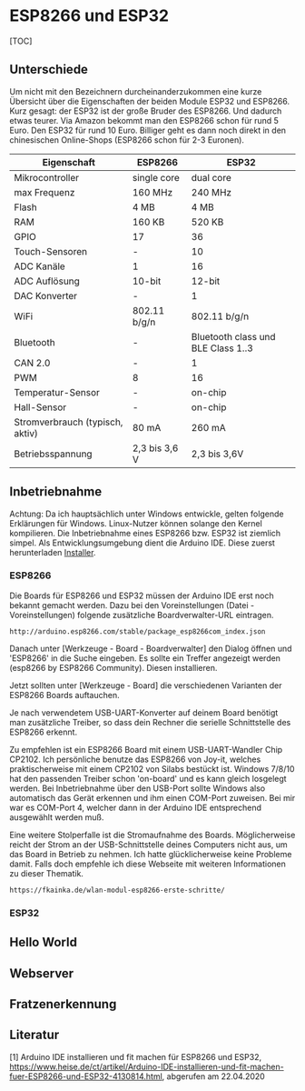 # ESP8266 und ESP32

[TOC]

## Unterschiede

Um nicht mit den Bezeichnern durcheinanderzukommen eine kurze Übersicht über die Eigenschaften der beiden Module ESP32 und ESP8266. Kurz gesagt: der ESP32 ist der große Bruder des ESP8266. Und dadurch etwas teurer. Via Amazon bekommt man den ESP8266 schon für rund 5 Euro. Den ESP32 für rund 10 Euro. Billiger geht es dann noch direkt in den chinesischen Online-Shops (ESP8266 schon für 2-3  Euronen).

| Eigenschaft                     | ESP8266       | ESP32                              |
| ------------------------------- | ------------- | ---------------------------------- |
| Mikrocontroller                 | single core   | dual core                          |
| max Frequenz                    | 160 MHz       | 240 MHz                            |
| Flash                           | 4 MB          | 4 MB                               |
| RAM                             | 160 KB        | 520 KB                             |
| GPIO                            | 17            | 36                                 |
| Touch-Sensoren                  | -             | 10                                 |
| ADC Kanäle                      | 1             | 16                                 |
| ADC Auflösung                   | 10-bit        | 12-bit                             |
| DAC Konverter                   | -             | 1                                  |
| WiFi                            | 802.11 b/g/n  | 802.11 b/g/n                       |
| Bluetooth                       | -             | Bluetooth class und BLE Class 1..3 |
| CAN 2.0                         | -             | 1                                  |
| PWM                             | 8             | 16                                 |
| Temperatur-Sensor               | -             | on-chip                            |
| Hall-Sensor                     | -             | on-chip                            |
| Stromverbrauch (typisch, aktiv) | 80 mA         | 260 mA                             |
| Betriebsspannung                | 2,3 bis 3,6 V | 2,3 bis 3,6V                       |

## Inbetriebnahme

Achtung: Da ich hauptsächlich unter Windows entwickle, gelten folgende Erklärungen für Windows. Linux-Nutzer können solange den Kernel kompilieren. Die Inbetriebnahme eines ESP8266 bzw. ESP32 ist ziemlich simpel. Als Entwicklungsumgebung dient die Arduino IDE. Diese zuerst herunterladen [Installer](https://www.arduino.cc/en/Main/Software). 

### ESP8266

Die Boards für ESP8266 und ESP32 müssen der Arduino IDE erst noch bekannt gemacht werden. Dazu bei den Voreinstellungen (Datei - Voreinstellungen) folgende zusätzliche Boardverwalter-URL eintragen. 

```http
http://arduino.esp8266.com/stable/package_esp8266com_index.json
```

Danach unter [Werkzeuge - Board - Boardverwalter] den Dialog öffnen und 'ESP8266' in die Suche eingeben. Es sollte ein Treffer angezeigt werden (esp8266 by ESP8266 Community). Diesen installieren. 

Jetzt sollten unter [Werkzeuge - Board] die verschiedenen Varianten der ESP8266 Boards auftauchen. 

Je nach verwendetem USB-UART-Konverter auf deinem Board benötigt man zusätzliche Treiber, so dass dein Rechner die serielle Schnittstelle des ESP8266 erkennt.

Zu empfehlen ist ein ESP8266 Board mit einem USB-UART-Wandler Chip CP2102. Ich persönliche benutze das ESP8266 von Joy-it, welches praktischerweise mit einem CP2102 von Silabs bestückt ist. Windows 7/8/10 hat den passenden Treiber schon 'on-board' und es kann gleich losgelegt werden. Bei Inbetriebnahme über den USB-Port sollte Windows also automatisch das Gerät erkennen und ihm einen COM-Port zuweisen. Bei mir war es COM-Port 4, welcher dann in der Arduino IDE entsprechend ausgewählt werden muß.

Eine weitere Stolperfalle ist die Stromaufnahme des Boards. Möglicherweise reicht der Strom an der USB-Schnittstelle deines Computers nicht aus, um das Board in Betrieb zu nehmen. Ich hatte glücklicherweise keine Probleme damit. Falls doch empfehle ich diese Webseite mit weiteren Informationen zu dieser Thematik.

```http
https://fkainka.de/wlan-modul-esp8266-erste-schritte/
```

### ESP32



## Hello World



## Webserver



## Fratzenerkennung



## Literatur

[1] Arduino IDE installieren und fit machen für ESP8266 und ESP32, https://www.heise.de/ct/artikel/Arduino-IDE-installieren-und-fit-machen-fuer-ESP8266-und-ESP32-4130814.html, abgerufen am 22.04.2020

